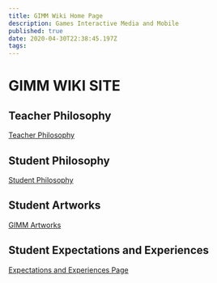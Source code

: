 ```yaml
---
title: GIMM Wiki Home Page
description: Games Interactive Media and Mobile
published: true
date: 2020-04-30T22:38:45.197Z
tags: 
---
```


# GIMM WIKI SITE
## Teacher Philosophy
<a href="/en/Teacher-Philosophy" target="_blank">Teacher Philosophy</a>

## Student Philosophy
<a href="/en/Student-Philosophy" target="_blank">Student Philosophy</a>

## Student Artworks
<a href="/en/Student-Artworks-Samples" target="_blank">GIMM Artworks</a>

## Student Expectations and Experiences
[Expectations and Experiences Page](/experiencesandexpectations)
